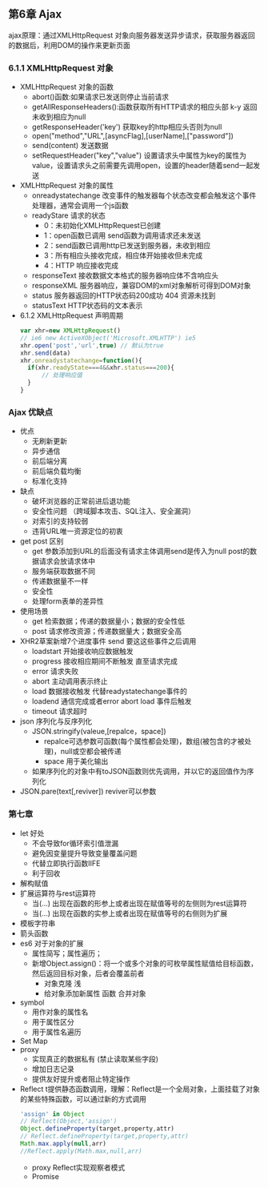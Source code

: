 ## 第6章 Ajax
ajax原理：通过XMLHttpRequest 对象向服务器发送异步请求，获取服务器返回的数据后，利用DOM的操作来更新页面
### 6.1.1 XMLHttpRequest 对象
- XMLHttpRequest 对象的函数
  - abort()函数:如果请求已发送则停止当前请求
  - getAllResponseHeaders():函数获取所有HTTP请求的相应头部 k-y 返回未收到相应为null
  - getResponseHeader('key') 获取key的http相应头否则为null
  - open("method","URL",[asyncFlag],[userName],["password"])
  - send(content) 发送数据
  - setRequestHeader("key","value") 设置请求头中属性为key的属性为value，设置请求头之前需要先调用open，设置的header随着send一起发送
- XMLHttpRequest 对象的属性
  - onreadystatechange  改变事件的触发器每个状态改变都会触发这个事件处理器，通常会调用一个js函数
  - readyStare 请求的状态
    - 0：未初始化XMLHttpRequest已创建
    - 1：open函数已调用 send函数为调用请求还未发送
    - 2：send函数已调用http已发送到服务器，未收到相应
    - 3：所有相应头接收完成，相应体开始接收但未完成
    - 4：HTTP 响应接收完成
  - responseText 接收数据文本格式的服务器响应体不含响应头
  - responseXML 服务器响应，兼容DOM的xml对象解析可得到DOM对象
  - status 服务器返回的HTTP状态码200成功 404 资源未找到
  - statusText HTTP状态码的文本表示
- 6.1.2 XMLHttpRequest 声明周期
  ```js
  var xhr=new XMLHttpRequest()
  // ie6 new ActiveXObject('Microsoft.XMLHTTP') ie5
  xhr.open('post','url',true) // 默认为true
  xhr.send(data)
  xhr.onreadystatechange=function(){
    if(xhr.readyState===4&&xhr.status===200){
        // 处理响应值
    }
  }
  ```
### Ajax 优缺点
- 优点
  - 无刷新更新
  - 异步通信
  - 前后端分离
  - 前后端负载均衡
  - 标准化支持
- 缺点
  - 破坏浏览器的正常前进后退功能
  - 安全性问题 （跨域脚本攻击、SQL注入、安全漏洞）
  - 对索引的支持较弱
  - 违背URL唯一资源定位的初衷
- get post 区别
  - get 参数添加到URL的后面没有请求主体调用send是传入为null post的数据请求会放请求体中
  - 服务端获取数据不同
  - 传递数据量不一样
  - 安全性
  - 处理form表单的差异性
- 使用场景
  - get 检索数据；传递的数据量小；数据的安全性低
  - post 请求修改资源；传递数据量大；数据安全高
- XHR2草案新增7个进度事件 send 要这这些事件之后调用
  - loadstart 开始接收响应数据触发
  - progress 接收相应期间不断触发 直至请求完成
  - error 请求失败
  - abort 主动调用表示终止
  - load 数据接收触发 代替readystatechange事件的
  - loadend 通信完成或者error abort load 事件后触发
  - timeout 请求超时
- json 序列化与反序列化
  - JSON.stringify(valeue,[repalce，space])
    - repalce可选参数可函数(每个属性都会处理)，数组(被包含的才被处理)，null或空都会被传递
    -  space 用于美化输出
   - 如果序列化的对象中有toJSON函数则优先调用，并以它的返回值作为序列化
 - JSON.pare(text[,reviver]) reviver可以参数
### 第七章
- let 好处
  - 不会导致for循环索引值泄漏
  - 避免因变量提升导致变量覆盖问题
  - 代替立即执行函数IIFE
  - 利于回收
- 解构赋值
- 扩展运算符与rest运算符 
  - 当(...) 出现在函数的形参上或者出现在赋值等号的左侧则为rest运算符
  - 当(...) 出现在函数的实参上或者出现在赋值等号的右侧则为扩展
- 模板字符串
- 箭头函数
- es6 对于对象的扩展
  - 属性简写；属性遍历；
  - 新增Object.assign()：将一个或多个对象的可枚举属性赋值给目标函数，然后返回目标对象，后者会覆盖前者
    - 对象克隆 浅
    - 给对象添加新属性 函数 合并对象
- symbol
  - 用作对象的属性名
  - 用于属性区分
  - 用于属性名遍历
- Set Map
- proxy
  - 实现真正的数据私有 (禁止读取某些字段)
  - 增加日志记录
  - 提供友好提升或者阻止特定操作
- Reflect t提供静态函数调用，理解：Reflect是一个全局对象，上面挂载了对象的某些特殊函数，可以通过新的方式调用
  ```js
  'assign' in Object
  // Reflect(Object,'assign')
  Object.defineProperty(target,property,attr)
  // Reflect.defineProperty(target,property,attr)
  Math.max.apply(null,arr)
  //Reflect.apply(Math.max,null,arr)
  ```
  - proxy Reflect实现观察者模式
  - Promise